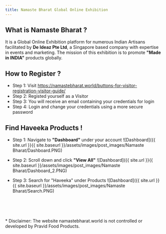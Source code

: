 ```yaml
---
title: Namaste Bharat Global Online Exhibition
---
```

## What is Namaste Bharat ?

It is a Global Online Exhibition platform for numerous Indian Artisans facilitated by **De Ideaz Pte Ltd**, a Singapore based company with expertise in events and marketing. The mission of this exhibition is to promote **"Made in INDIA"** products globally.

## How to Register ?

- Step 1: Visit https://namastebharat.world/buttons-for-visitor-registration-visitor-guide/
- Step 2: Registed yourself as a Visitor
- Step 3: You will receive an email containing your credentials for login
- Step 4: Login and change your credentials using a more secure password

## Find Haveeka Products !
- Step 1: Navigate to **"Dashboard"** under your account
![Dashboard]({{ site.url }}{{ site.baseurl }}/assets/images/post_images/Namaste Bharat/Dashboard.PNG)

- Step 2: Scroll down and click **"View All"**
![Dashboard]({{ site.url }}{{ site.baseurl }}/assets/images/post_images/Namaste Bharat/Dashboard_2.PNG)

- Step 3: Search for "Haveeka" under Products
![Dashboard]({{ site.url }}{{ site.baseurl }}/assets/images/post_images/Namaste Bharat/Search.PNG)
<br>
<br>
<br>

\* Disclaimer: The website namastebharat.world is not controlled or developed by Pravid Food Products.